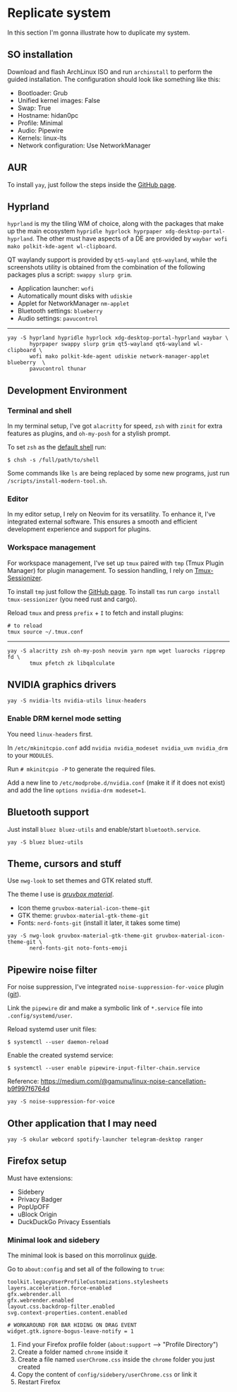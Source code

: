# Replicate system

In this section I'm gonna illustrate how to duplicate my system.

## SO installation

Download and flash ArchLinux ISO and run `archinstall` to perform the guided
installation. The configuration should look like something like this:

- Bootloader: Grub
- Unified kernel images: False
- Swap: True
- Hostname: hidan0pc
- Profile: Minimal
- Audio: Pipewire
- Kernels: linux-lts
- Network configuration: Use NetworkManager

## AUR

To install `yay`, just follow the steps inside the [GitHub page](https://github.com/Jguer/yay).

## Hyprland

`hyprland` is my the tiling WM of choice, along with the packages that make up the main
ecosystem `hypridle hyprlock hyprpaper xdg-desktop-portal-hyprland`. The other must
have aspects of a DE are provided by `waybar wofi mako polkit-kde-agent wl-clipboard`.

QT waylandy support is provided by `qt5-wayland qt6-wayland`, while the screenshots
utility is obtained from the combination of the following packages plus a script:
`swappy slurp grim`.

- Application launcher: `wofi`
- Automatically mount disks with `udiskie`
- Applet for NetworkManager `nm-applet`
- Bluetooth settings: `blueberry`
- Audio settings: `pavucontrol`

---

```
yay -S hyprland hypridle hyprlock xdg-desktop-portal-hyprland waybar \
       hyprpaper swappy slurp grim qt5-wayland qt6-wayland wl-clipboard \
       wofi mako polkit-kde-agent udiskie network-manager-applet blueberry  \
       pavucontrol thunar
```

## Development Environment

### Terminal and shell

In my terminal setup, I've got `alacritty` for speed, `zsh` with `zinit` for extra
features as plugins, and `oh-my-posh` for a stylish prompt.

To set `zsh` as the [default shell](https://wiki.archlinux.org/title/Command-line_shell#Changing_your_default_shell) run:

```
$ chsh -s /full/path/to/shell
```

Some commands like `ls` are being replaced by some new programs, just run `/scripts/install-modern-tool.sh`.

### Editor

In my editor setup, I rely on Neovim for its versatility. To enhance it, I've integrated
external software. This ensures a smooth and efficient development experience and
support for plugins.

### Workspace management

For workspace management, I've set up `tmux` paired with `tmp` (Tmux Plugin Manager) for
plugin management. To session handling, I rely on [Tmux-Sessionizer](https://github.com/jrmoulton/tmux-sessionizer).

To install `tmp` just follow the [GitHub page](https://github.com/tmux-plugins/tpm).
To install `tms` run `cargo install tmux-sessionizer` (you need rust and cargo).

Reload `tmux` and press `prefix` + `I` to fetch and install plugins:

```
# to reload
tmux source ~/.tmux.conf
```

---

```
yay -S alacritty zsh oh-my-posh neovim yarn npm wget luarocks ripgrep fd \
       tmux pfetch zk libqalculate
```

## NVIDIA graphics drivers

```
yay -S nvidia-lts nvidia-utils linux-headers
```

### Enable DRM kernel mode setting

You need `linux-headers` first.

In `/etc/mkinitcpio.conf` add `nvidia nvidia_modeset nvidia_uvm nvidia_drm` to your
`MODULES`.

Run `# mkinitcpio -P` to generate the required files.

Add a new line to `/etc/modprobe.d/nvidia.conf` (make it if it does not exist) and add
the line `options nvidia-drm modeset=1`.

## Bluetooth support

Just install `bluez bluez-utils` and enable/start `bluetooth.service`.

```
yay -S bluez bluez-utils
```

## Theme, cursors and stuff

Use `nwg-look` to set themes and GTK related stuff.

The theme I use is [_gruvbox material_](https://github.com/sainnhe/gruvbox-material).

- Icon theme `gruvbox-material-icon-theme-git`
- GTK theme: `gruvbox-material-gtk-theme-git`
- Fonts: `nerd-fonts-git` (install it later, it takes some time)

```
yay -S nwg-look gruvbox-material-gtk-theme-git gruvbox-material-icon-theme-git \
       nerd-fonts-git noto-fonts-emoji
```

## Pipewire noise filter

For noise suppression, I've integrated `noise-suppression-for-voice` plugin ([git](https://github.com/werman/noise-suppression-for-voice)).

Link the `pipewire` dir and make a symbolic link of `*.service` file into `.config/systemd/user`.

Reload systemd user unit files:

```
$ systemctl --user daemon-reload
```

Enable the created systemd service:

```
$ systemctl --user enable pipewire-input-filter-chain.service
```

Reference: https://medium.com/@gamunu/linux-noise-cancellation-b9f997f6764d

```
yay -S noise-suppression-for-voice
```

## Other application that I may need

```
yay -S okular webcord spotify-launcher telegram-desktop ranger
```

## Firefox setup

Must have extensions:

- Sidebery
- Privacy Badger
- PopUpOFF
- uBlock Origin
- DuckDuckGo Privacy Essentials

### Minimal look and sidebery

The minimal look is based on this morrolinux [guide](https://gist.github.com/morrolinux/87aa37396432ea5d14a9220bc4892100).

Go to `about:config` and set all of the following to `true`:

```
toolkit.legacyUserProfileCustomizations.stylesheets
layers.acceleration.force-enabled
gfx.webrender.all
gfx.webrender.enabled
layout.css.backdrop-filter.enabled
svg.context-properties.content.enabled

# WORKAROUND FOR BAR HIDING ON DRAG EVENT
widget.gtk.ignore-bogus-leave-notify = 1
```

1. Find your Firefox profile folder (`about:support` --> "Profile Directory")
2. Create a folder named `chrome` inside it
3. Create a file named `userChrome.css` inside the `chrome` folder you just created
4. Copy the content of `config/sidebery/userChrome.css` or link it
5. Restart Firefox
